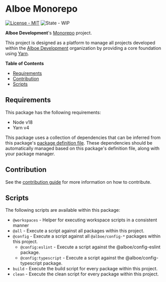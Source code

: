 # Alboe Monorepo

[![License - MIT](https://shields.io/badge/License-MIT-blue?style=flat)](https://github.com/AlboeDev/alboe/blob/main/packages/config/eslint/LICENSE)
![State - WIP](https://shields.io/badge/State-WIP-orange?style=flat)

**Alboe Development**'s [Monorepo](https://en.wikipedia.org/wiki/Monorepo) project.

This project is designed as a platform to manage all projects developed within the [Alboe Development](https://github.com/AlboeDev) organization by providing a core foundation using [Yarn](https://yarnpkg.com/).

**Table of Contents**

* [Requirements](#requirements)
* [Contribution](#contribution)
* [Scripts](#scripts)

## Requirements

This package has the following requirements:

* Node v18
* Yarn v4

This package uses a collection of dependencies that can be inferred from this package's [package definition file](https://github.com/AlboeDev/alboe/blob/main/package.json). These dependencies should be automatically managed based on this package's definition file, along with your package manager.

## Contribution

See the [contribution guide](https://github.com/AlboeDev/alboe/blob/main/README.md) for more information on how to contribute.

## Scripts

The following scripts are available within this package:

* `@workspaces` - Helper for executing workspace scripts in a consistent manner
* `@all` - Execute a script against all packages within this project.
* `@config` - Execute a script against all `@alboe/config-*` packages within this project.
  * `@config:eslint` - Execute a script against the @alboe/config-eslint package.
  * `@config:typescript` - Execute a script against the @alboe/config-typescript package.
* `build` - Execute the build script for every package within this project.
* `clean` - Execute the clean script for every package within this project.
